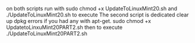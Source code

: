on both scripts run with
sudo chmod +x UpdateToLinuxMint20.sh
and ./UpdateToLinuxMint20.sh to execute
The second script is dedicated clear up dpkg errors if you had any with apt-get.
sudo chmod +x UpdatetoLinxuMint20PART2.sh then to execute
./UpdateToLinuxMint20PART2.sh 
